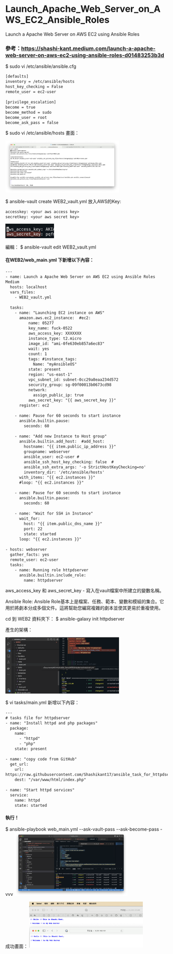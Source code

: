 # Launch_Apache_Web_Server_on_AWS_EC2_Ansible_Roles
Launch a Apache Web Server on AWS EC2 using Ansible Roles


### 參考：https://shashi-kant.medium.com/launch-a-apache-web-server-on-aws-ec2-using-ansible-roles-d01483253b3d

$ sudo vi /etc/ansible/ansible.cfg


```
[defaults]
inventory = /etc/ansible/hosts
host_key_checking = False
remote_user = ec2-user
  
[privilege_escalation]
become = true
become_method = sudo
become_user = root
become_ask_pass = false
```

$ sudo vi /etc/ansible/hosts
畫面：

<img src="image/截圖 2024-05-27 晚上11.00.59.png" width="70%" height="70%">



$ ansible-vault create WEB2_vault.yml
放入AWS的Key:
```
accesskey: <your aws access key>
secretkey: <your aws secret key>
```
<img src="image/截圖 2024-05-27 晚上10.46.32.png" width="30%" height="30%">

編輯：
$ ansible-vault edit WEB2_vault.yml


#### 在WEB2/web_main.yml 下新增以下內容：

```
---
- name: Launch a Apache Web Server on AWS EC2 using Ansible Roles Medium
  hosts: localhost
  vars_files:
    - WEB2_vault.yml

  tasks:
    - name: "Launching EC2 instance on AWS"
      amazon.aws.ec2_instance:  #ec2:
          name: 05277
          key_name: fuck-0522
          aws_access_key: XXXXXXX
          instance_type: t2.micro
          image_id: "ami-0fe630eb857a6ec83"
          wait: yes
          count: 1
          tags: #instance_tags:
            Name: "myAnsibleOS"
          state: present
          region: "us-east-1"
          vpc_subnet_id: subnet-0cc29a8eaa234d572 	
          security_group: sg-09f00013b0673cd98  
          network:
            assign_public_ip: true
          aws_secret_key: "{{ aws_secret_key }}"
      register: ec2

    - name: Pause for 60 seconds to start instance
      ansible.builtin.pause:
        seconds: 60

    - name: "Add new Instance to Host group"    
      ansible.builtin.add_host:  #add_host:
        hostname: "{{ item.public_ip_address }}" 
        groupname: webserver
        ansible_user: ec2-user #
        ansible_ssh_host_key_checking: false  #
        ansible_ssh_extra_args: '-o StrictHostKeyChecking=no'
        inventory_dir: '/etc/ansible/hosts'
      with_items: "{{ ec2.instances }}"
      #loop: "{{ ec2.instances }}"

    - name: Pause for 60 seconds to start instance
      ansible.builtin.pause:
        seconds: 60

    - name: "Wait for SSH in Instance"
      wait_for:
        host: "{{ item.public_dns_name }}"
        port: 22
        state: started
      loop: "{{ ec2.instances }}"

- hosts: webserver
  gather_facts: yes
  remote_user: ec2-user
  tasks:
    - name: Running role httpdserver
      ansible.builtin.include_role:  
        name: httpdserver
```
aws_access_key 和 aws_secret_key - 寫入在vault檔案中所建立的變數名稱。

Ansible Role: Ansible Role基本上是檔案、任務、範本、變數和模組的集合。它用於將劇本分成多個文件。這將幫助您編寫複雜的劇本並使其更易於重複使用。

cd 到 WEB2 資料夾下：
$ ansible-galaxy init httpdserver

產生的架構：

<img src="image/截圖 2024-05-27 晚上10.58.17.png" width="70%" height="70%">

$ vi tasks/main.yml
新增以下內容：

```
---
# tasks file for httpdserver
- name: "Install httpd and php packages"
  package:
    name:
      - "httpd"
      - "php"
    state: present

- name: "copy code from GitHub"
  get_url:
    url: https://raw.githubusercontent.com/Shashikant17/ansible_task_for_httpdserver/main/index.php
    dest: "/var/www/html/index.php"

- name: "Start httpd services"
  service:
    name: httpd
    state: started
```


#### 執行！
$ ansible-playbook web_main.yml --ask-vault-pass --ask-become-pass -vvv
<img src="image/截圖 2024-05-27 晚上11.00.26.png" width="70%" height="70%">

成功畫面：
<img src="image/截圖 2024-05-27 晚上11.00.13.png" width="70%" height="70%">

